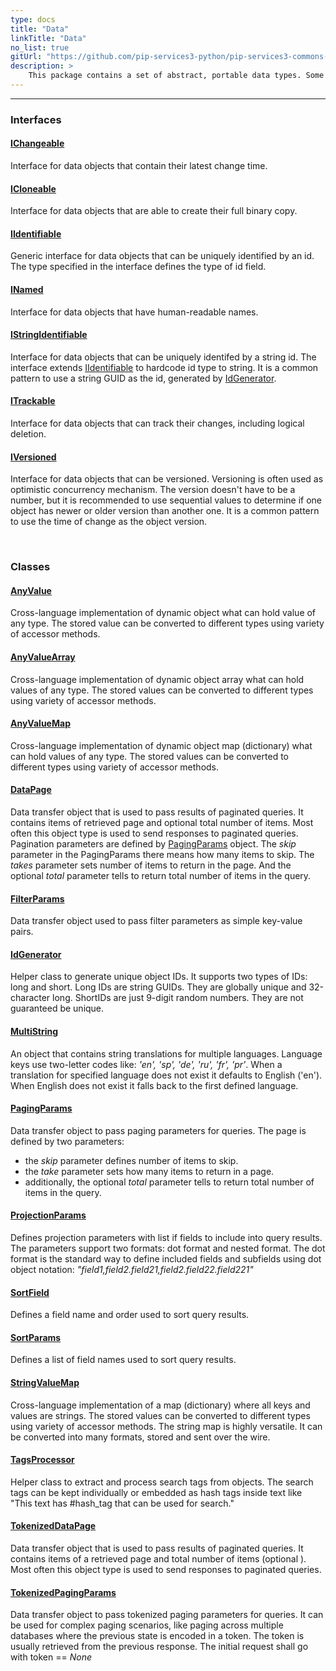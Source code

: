 ```yaml
---
type: docs
title: "Data"
linkTitle: "Data"
no_list: true
gitUrl: "https://github.com/pip-services3-python/pip-services3-commons-python"
description: >
    This package contains a set of abstract, portable data types. Some examples are anytype, anyvalues, anyarrays, anymaps, and stringmaps. Many serializable classes are based on these data types. For example, the classes configmap, filtermaps and  connection parameters, which extend stringvaluemap. The package also includes several classes for working with data (E.g. data paging, filtering, GUIDs). 
---
```

---

<div class="module-body"> 

### Interfaces

#### [IChangeable](ichangeable)
Interface for data objects that contain their latest change time.

#### [ICloneable](icloneable)
Interface for data objects that are able to create their full binary copy.

#### [IIdentifiable](iidentifiable)
Generic interface for data objects that can be uniquely identified by an id.
The type specified in the interface defines the type of id field.

#### [INamed](inamed)
Interface for data objects that have human-readable names.

#### [IStringIdentifiable](istring_identifiable)
Interface for data objects that can be uniquely identifed by a string id. 
The interface extends [IIdentifiable](iidentifiable) to hardcode id type to string.
It is a common pattern to use a string GUID as the id, generated by [IdGenerator](id_generator).

#### [ITrackable](itrackable)
Interface for data objects that can track their changes, including logical deletion.

#### [IVersioned](iversioned)
Interface for data objects that can be versioned.
Versioning is often used as optimistic concurrency mechanism. 
The version doesn't have to be a number, but it is recommended to use sequential
values to determine if one object has newer or older version than another one.
It is a common pattern to use the time of change as the object version.

<br>

### Classes

#### [AnyValue](any_value)
Cross-language implementation of dynamic object what can hold value of any type.
The stored value can be converted to different types using variety of accessor methods.


#### [AnyValueArray](any_value_array)
Cross-language implementation of dynamic object array what can hold values of any type.
The stored values can be converted to different types using variety of accessor methods.

#### [AnyValueMap](any_value_map)
Cross-language implementation of dynamic object map (dictionary) what can hold values of any type.
The stored values can be converted to different types using variety of accessor methods.

#### [DataPage](data_page)
Data transfer object that is used to pass results of paginated queries.
It contains items of retrieved page and optional total number of items.
Most often this object type is used to send responses to paginated queries.
Pagination parameters are defined by [PagingParams](paging_params) object.
The *skip* parameter in the PagingParams there means how many items to skip.
The *takes* parameter sets number of items to return in the page.
And the optional *total* parameter tells to return total number of items in the query.

#### [FilterParams](filter_params)
Data transfer object used to pass filter parameters as simple key-value pairs.

#### [IdGenerator](id_generator)
Helper class to generate unique object IDs.
It supports two types of IDs: long and short. 
Long IDs are string GUIDs. They are globally unique and 32-character long. 
ShortIDs are just 9-digit random numbers. They are not guaranteed be unique.

#### [MultiString](multi_string)
An object that contains string translations for multiple languages.
Language keys use two-letter codes like: *'en', 'sp', 'de', 'ru', 'fr', 'pr'*.
When a translation for specified language does not exist it defaults to English ('en').
When English does not exist it falls back to the first defined language.

#### [PagingParams](paging_params)
Data transfer object to pass paging parameters for queries.
The page is defined by two parameters:
- the *skip* parameter defines number of items to skip.
- the *take* parameter sets how many items to return in a page.
- additionally, the optional *total* parameter tells to return total number of items in the query.


#### [ProjectionParams](projection_params)
Defines projection parameters with list if fields to include into query results.
The parameters support two formats: dot format and nested format.
The dot format is the standard way to define included fields and subfields using
dot object notation: *"field1,field2.field21,field2.field22.field221"*


#### [SortField](sort_field)
Defines a field name and order used to sort query results.


#### [SortParams](sort_params)
Defines a list of field names used to sort query results.

#### [StringValueMap](string_value_map)
Cross-language implementation of a map (dictionary) where all keys and values are strings.
The stored values can be converted to different types using variety of accessor methods.
The string map is highly versatile. It can be converted into many formats, stored and 
sent over the wire.

#### [TagsProcessor](tags_processor)
Helper class to extract and process search tags from objects.
The search tags can be kept individually or embedded as hash tags inside text
like "This text has #hash_tag that can be used for search."


#### [TokenizedDataPage](tokenized_data_page)
Data transfer object that is used to pass results of paginated queries.
It contains items of a retrieved page and total number of items (optional ).
Most often this object type is used to send responses to paginated queries.

#### [TokenizedPagingParams](tokenized_paging_params)
Data transfer object to pass tokenized paging parameters for queries.
It can be used for complex paging scenarios, like paging across multiple databases
where the previous state is encoded in a token. The token is usually retrieved from
the previous response. The initial request shall go with token == *None*

</div>

